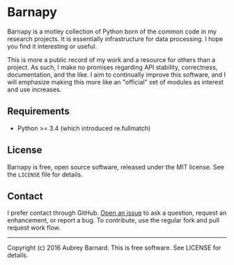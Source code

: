 Barnapy
=======

Barnapy is a motley collection of Python born of the common code in my
research projects.  It is essentially infrastructure for data
processing.  I hope you find it interesting or useful.

This is more a public record of my work and a resource for others than a
project.  As such, I make no promises regarding API stability,
correctness, documentation, and the like.  I aim to continually improve
this software, and I will emphasize making this more like an "official"
set of modules as interest and use increases.


Requirements
------------

* Python >= 3.4 (which introduced re.fullmatch)


License
-------

Barnapy is free, open source software, released under the MIT license.
See the `LICENSE` file for details.


Contact
-------

I prefer contact through GitHub.  [Open an
issue](https://github.com/afbarnard/esal/issues/new) to ask a question,
request an enhancement, or report a bug.  To contribute, use the regular
fork and pull request work flow.


-----

Copyright (c) 2016 Aubrey Barnard.  This is free software.  See LICENSE
for details.
